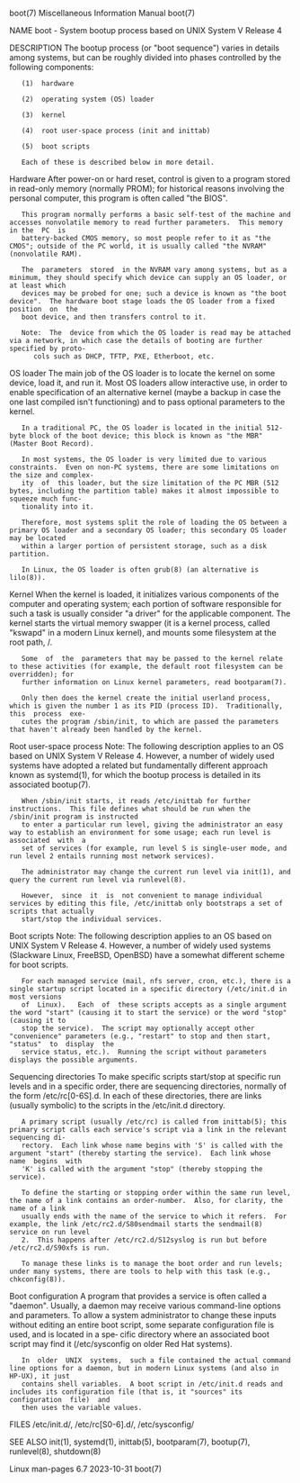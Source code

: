 boot(7)							       Miscellaneous Information Manual							       boot(7)

NAME
       boot - System bootup process based on UNIX System V Release 4

DESCRIPTION
       The bootup process (or "boot sequence") varies in details among systems, but can be roughly divided into phases controlled by the following components:

       (1)  hardware

       (2)  operating system (OS) loader

       (3)  kernel

       (4)  root user-space process (init and inittab)

       (5)  boot scripts

       Each of these is described below in more detail.

   Hardware
       After  power-on	or hard reset, control is given to a program stored in read-only memory (normally PROM); for historical reasons involving the personal
       computer, this program is often called "the BIOS".

       This program normally performs a basic self-test of the machine and accesses nonvolatile memory to read further parameters.  This memory in the	PC  is
       battery-backed CMOS memory, so most people refer to it as "the CMOS"; outside of the PC world, it is usually called "the NVRAM" (nonvolatile RAM).

       The  parameters	stored	in the NVRAM vary among systems, but as a minimum, they should specify which device can supply an OS loader, or at least which
       devices may be probed for one; such a device is known as "the boot device".  The hardware boot stage loads the OS loader from a fixed position  on  the
       boot device, and then transfers control to it.

       Note:  The  device from which the OS loader is read may be attached via a network, in which case the details of booting are further specified by proto‐
	      cols such as DHCP, TFTP, PXE, Etherboot, etc.

   OS loader
       The main job of the OS loader is to locate the kernel on some device, load it, and run it.  Most OS loaders allow interactive use, in order  to	enable
       specification of an alternative kernel (maybe a backup in case the one last compiled isn't functioning) and to pass optional parameters to the kernel.

       In a traditional PC, the OS loader is located in the initial 512-byte block of the boot device; this block is known as "the MBR" (Master Boot Record).

       In most systems, the OS loader is very limited due to various constraints.  Even on non-PC systems, there are some limitations on the size and complex‐
       ity  of	this loader, but the size limitation of the PC MBR (512 bytes, including the partition table) makes it almost impossible to squeeze much func‐
       tionality into it.

       Therefore, most systems split the role of loading the OS between a primary OS loader and a secondary OS loader; this secondary OS loader may be located
       within a larger portion of persistent storage, such as a disk partition.

       In Linux, the OS loader is often grub(8) (an alternative is lilo(8)).

   Kernel
       When the kernel is loaded, it initializes various components of the computer and operating system; each portion of software responsible for such a task
       is usually consider "a driver" for the applicable component.  The kernel starts the virtual memory swapper (it is a kernel process, called "kswapd"  in
       a modern Linux kernel), and mounts some filesystem at the root path, /.

       Some  of	 the  parameters that may be passed to the kernel relate to these activities (for example, the default root filesystem can be overridden); for
       further information on Linux kernel parameters, read bootparam(7).

       Only then does the kernel create the initial userland process, which is given the number 1 as its PID (process ID).  Traditionally, this	 process  exe‐
       cutes the program /sbin/init, to which are passed the parameters that haven't already been handled by the kernel.

   Root user-space process
       Note:  The  following  description  applies to an OS based on UNIX System V Release 4.  However, a number of widely used systems have adopted a related
	      but fundamentally different approach known as systemd(1), for which the bootup process is detailed in its associated bootup(7).

       When /sbin/init starts, it reads /etc/inittab for further instructions.	This file defines what should be run when the /sbin/init program is instructed
       to enter a particular run level, giving the administrator an easy way to establish an environment for some usage; each run level is associated  with  a
       set of services (for example, run level S is single-user mode, and run level 2 entails running most network services).

       The administrator may change the current run level via init(1), and query the current run level via runlevel(8).

       However,	 since	it  is	not convenient to manage individual services by editing this file, /etc/inittab only bootstraps a set of scripts that actually
       start/stop the individual services.

   Boot scripts
       Note:  The following description applies to an OS based on UNIX System V Release 4.  However,  a	 number	 of  widely  used  systems  (Slackware	Linux,
	      FreeBSD, OpenBSD) have a somewhat different scheme for boot scripts.

       For each managed service (mail, nfs server, cron, etc.), there is a single startup script located in a specific directory (/etc/init.d in most versions
       of  Linux).   Each  of  these scripts accepts as a single argument the word "start" (causing it to start the service) or the word "stop" (causing it to
       stop the service).  The script may optionally accept other "convenience" parameters (e.g., "restart" to stop and then start, "status"  to  display  the
       service status, etc.).  Running the script without parameters displays the possible arguments.

   Sequencing directories
       To  make	 specific  scripts  start/stop	at  specific  run  levels  and	in  a  specific	 order, there are sequencing directories, normally of the form
       /etc/rc[0-6S].d.	 In each of these directories, there are links (usually symbolic) to the scripts in the /etc/init.d directory.

       A primary script (usually /etc/rc) is called from inittab(5); this primary script calls each service's script via a link in the relevant sequencing di‐
       rectory.	 Each link whose name begins with 'S' is called with the argument "start" (thereby starting the service).  Each link whose  name  begins  with
       'K' is called with the argument "stop" (thereby stopping the service).

       To define the starting or stopping order within the same run level, the name of a link contains an order-number.	 Also, for clarity, the name of a link
       usually ends with the name of the service to which it refers.  For example, the link /etc/rc2.d/S80sendmail starts the sendmail(8) service on run level
       2.  This happens after /etc/rc2.d/S12syslog is run but before /etc/rc2.d/S90xfs is run.

       To manage these links is to manage the boot order and run levels; under many systems, there are tools to help with this task (e.g., chkconfig(8)).

   Boot configuration
       A  program  that provides a service is often called a "daemon".	Usually, a daemon may receive various command-line options and parameters.  To allow a
       system administrator to change these inputs without editing an entire boot script, some separate configuration file is used, and is located in  a  spe‐
       cific directory where an associated boot script may find it (/etc/sysconfig on older Red Hat systems).

       In  older  UNIX	systems,  such a file contained the actual command line options for a daemon, but in modern Linux systems (and also in HP-UX), it just
       contains shell variables.  A boot script in /etc/init.d reads and includes its configuration file (that is, it "sources" its  configuration  file)  and
       then uses the variable values.

FILES
       /etc/init.d/, /etc/rc[S0-6].d/, /etc/sysconfig/

SEE ALSO
       init(1), systemd(1), inittab(5), bootparam(7), bootup(7), runlevel(8), shutdown(8)

Linux man-pages 6.7							  2023-10-31								       boot(7)
